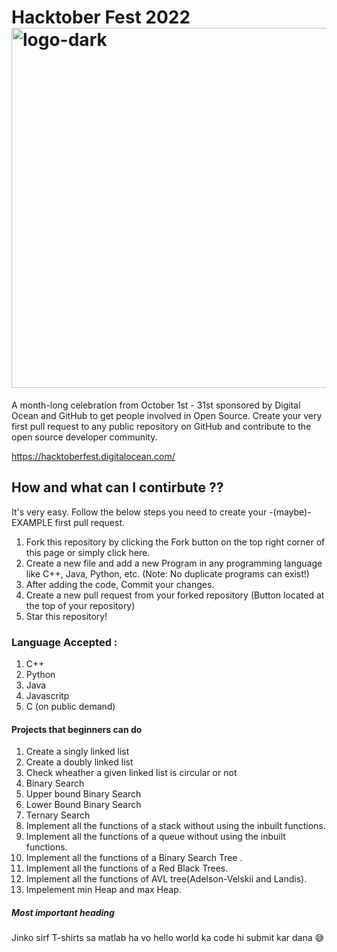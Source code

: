 # Hacktober Fest 2022<img width="576" alt="logo-dark" src="https://user-images.githubusercontent.com/92803361/191917655-d3842b42-aefd-4699-b203-ab2b5fabf2e9.png">

A month-long celebration from October 1st - 31st sponsored by Digital Ocean and GitHub to get people involved in Open Source. Create your very first pull request to any public repository on GitHub and contribute to the open source developer community.

https://hacktoberfest.digitalocean.com/

## How and what can I contirbute ??

It's very easy. Follow the below steps you need to create your -(maybe)- EXAMPLE first pull request.

  1) Fork this repository by clicking the Fork button on the top right corner of this page or simply click          here.
  2) Create a new file and add a new Program in any programming language like C++, Java, Python, etc. (Note:        No duplicate programs can exist!)
  3) After adding the code, Commit your changes.
  4) Create a new pull request from your forked repository (Button located at the top of your repository)
  5) Star this repository!
  


### Language Accepted :
   1) C++
   2) Python
   3) Java
   4) Javascritp
   5) C (on public demand)
   
  
  
#### Projects that beginners can do 
  1) Create a singly linked list
  2) Create a doubly linked list
  3) Check wheather a given linked list is circular or not
  4) Binary Search
  5) Upper bound Binary Search
  6) Lower Bound Binary Search
  7) Ternary Search
  8) Implement all the functions of a stack without using the inbuilt functions.
  9) Implement all the functions of a queue without using the inbuilt functions.
  10) Implement all the functions of a Binary Search Tree .
  11) Implement all the functions of a Red Black Trees.
  12) Implement all the functions of AVL tree(Adelson-Velskii and Landis).
  13) Impelement min Heap and max Heap.

##### Most important heading 
  Jinko sirf T-shirts sa matlab ha vo hello world ka code hi submit kar dana 😅
